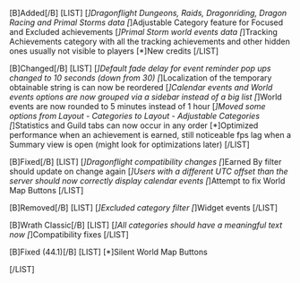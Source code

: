 [B]Added[/B]
[LIST]
[*]Dragonflight Dungeons, Raids, Dragonriding, Dragon Racing and Primal Storms data
[*]Adjustable Category feature for Focused and Excluded achievements
[*]Primal Storm world events data
[*]Tracking Achievements category with all the tracking achievements and other hidden ones usually not visible to players
[*]New credits
[/LIST]

[B]Changed[/B]
[LIST]
[*]Default fade delay for event reminder pop ups changed to 10 seconds (down from 30)
[*]Localization of the temporary obtainable string is can now be reordered
[*]Calendar events and World events options are now grouped via a sidebar instead of a big list
[*]World events are now rounded to 5 minutes instead of 1 hour
[*]Moved some options from Layout - Categories to Layout - Adjustable Categories
[*]Statistics and Guild tabs can now occur in any order
[*]Optimized performance when an achievement is earned, still noticeable fps lag when a Summary view is open (might look for optimizations later)
[/LIST]

[B]Fixed[/B]
[LIST]
[*]Dragonflight compatibility changes
[*]Earned By filter should update on change again
[*]Users with a different UTC offset than the server should now correctly display calendar events
[*]Attempt to fix World Map Buttons
[/LIST]

[B]Removed[/B]
[LIST]
[*]Excluded category filter
[*]Widget events
[/LIST]

[B]Wrath Classic[/B]
[LIST]
[*]All categories should have a meaningful text now
[*]Compatibility fixes
[/LIST]

[B]Fixed (44.1)[/B]
[LIST]
[*]Silent World Map Buttons
[/LIST]

